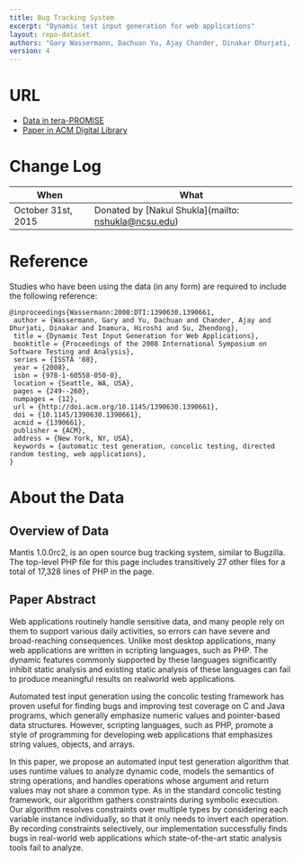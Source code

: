 ```yaml
---
title: Bug Tracking System
excerpt: "Dynamic test input generation for web applications"
layout: repo-dataset
authors: "Gary Wassermann, Dachuan Yu, Ajay Chander, Dinakar Dhurjati, Hiroshi Inamura, Zhendong Su"
version: 4
---
```


# URL

* [Data in tera-PROMISE](https://terapromise.csc.ncsu.edu/!/#repo/view/head/test-generation/mantis)
* [Paper in ACM Digital Library](http://dl.acm.org/citation.cfm?id=1390661)

# Change Log

When | What
---- | ----
October 31st, 2015 | Donated by [Nakul Shukla](mailto: nshukla@ncsu.edu)

# Reference

Studies who have been using the data (in any form) are required to include the following reference:

```
@inproceedings{Wassermann:2008:DTI:1390630.1390661,
 author = {Wassermann, Gary and Yu, Dachuan and Chander, Ajay and Dhurjati, Dinakar and Inamura, Hiroshi and Su, Zhendong},
 title = {Dynamic Test Input Generation for Web Applications},
 booktitle = {Proceedings of the 2008 International Symposium on Software Testing and Analysis},
 series = {ISSTA '08},
 year = {2008},
 isbn = {978-1-60558-050-0},
 location = {Seattle, WA, USA},
 pages = {249--260},
 numpages = {12},
 url = {http://doi.acm.org/10.1145/1390630.1390661},
 doi = {10.1145/1390630.1390661},
 acmid = {1390661},
 publisher = {ACM},
 address = {New York, NY, USA},
 keywords = {automatic test generation, concolic testing, directed random testing, web applications},
}
```

# About the Data

## Overview of Data

Mantis 1.0.0rc2, is an open source bug tracking system, similar to Bugzilla. The top-level PHP file for this page includes transitively 27 other files for a total of 17,328 lines of PHP in the page.

## Paper Abstract

Web applications routinely handle sensitive data, and many people rely on them to support various daily activities, so errors can have severe and broad-reaching consequences. Unlike most desktop applications, many web applications are written in scripting languages, such as PHP. The dynamic features commonly supported by these languages significantly inhibit static analysis and existing static analysis of these languages can fail to produce meaningful results on realworld web applications.

Automated test input generation using the concolic testing framework has proven useful for finding bugs and improving test coverage on C and Java programs, which generally emphasize numeric values and pointer-based data structures. However, scripting languages, such as PHP, promote a style of programming for developing web applications that emphasizes string values, objects, and arrays.

In this paper, we propose an automated input test generation algorithm that uses runtime values to analyze dynamic code, models the semantics of string operations, and handles operations whose argument and return values may not share a common type. As in the standard concolic testing framework, our algorithm gathers constraints during symbolic execution. Our algorithm resolves constraints over multiple types by considering each variable instance individually, so that it only needs to invert each operation. By recording constraints selectively, our implementation successfully finds bugs in real-world web applications which state-of-the-art static analysis tools fail to analyze.
